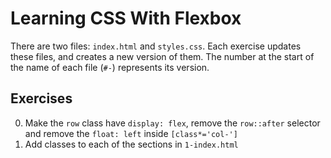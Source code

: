 # Learning CSS With Flexbox

There are two files: ``index.html`` and ``styles.css``.
Each exercise updates these files, and creates a new version of them.
The number at the start of the name of each file (``#-``) represents its version.

## Exercises
0. Make the ``row`` class have ``display: flex``, remove the ``row::after`` selector and remove the ``float: left`` inside ``[class*='col-']``
1. Add classes to each of the sections in ``1-index.html``

